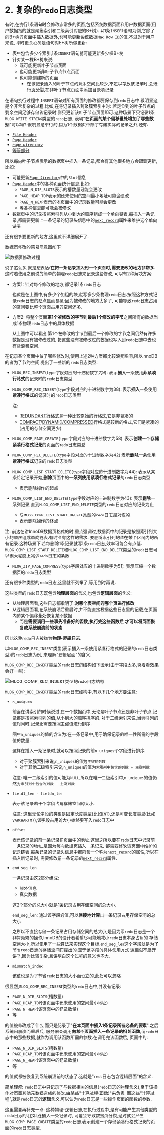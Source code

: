 # 2. 复杂的`redo`日志类型

有时,在执行1条语句时会修改非常多的页面,包括系统数据页面和用户数据页面(用户数据指的就是聚簇索引和二级索引对应的B+树).
以1条`INSERT`语句为例,它除了向B+树的页面中插入数据外,也可能更新系统数据`Max Row ID`的值.不过对于用户来说,
平时更关心的是语句对B+树所做更新:

- 表中包含多少个索引,1条`INSERT`语句就可能更新多少棵B+树
- 针对某一棵B+树来说:
  - 既可能更新叶子节点页面
  - 也可能更新非叶子节点节点页面
  - 也可能创建新的页面
    - 在该记录插入的叶子节点的剩余空间比较少,不足以存放该记录时,会进行[页分裂](https://github.com/rayallen20/howDoesMySQLWork/blob/main/%E7%AC%AC6%E7%AB%A0%20%E5%BF%AB%E9%80%9F%E6%9F%A5%E8%AF%A2%E7%9A%84%E7%A7%98%E7%B1%8D--B%2B%E6%A0%91%E7%B4%A2%E5%BC%95/2.%20%E7%B4%A2%E5%BC%95/1.%20%E4%B8%80%E4%B8%AA%E7%AE%80%E5%8D%95%E7%9A%84%E7%B4%A2%E5%BC%95%E6%96%B9%E6%A1%88/1.%20%E4%B8%8B%E4%B8%80%E4%B8%AA%E6%95%B0%E6%8D%AE%E9%A1%B5%E4%B8%AD%E7%9A%84%E7%94%A8%E6%88%B7%E8%AE%B0%E5%BD%95%E7%9A%84%E4%B8%BB%E9%94%AE%E5%80%BC%E5%BF%85%E9%A1%BB%E5%A4%A7%E4%BA%8E%E4%B8%8A%E4%B8%80%E4%B8%AA%E9%A1%B5%E4%B8%AD%E7%94%A8%E6%88%B7%E8%AE%B0%E5%BD%95%E7%9A%84%E4%B8%BB%E9%94%AE%E5%80%BC.md),在非叶子节点页面中添加目录项记录

在语句执行过程中,`INSERT`语句对所有页面的修改都要保存到`redo`日志中.很明显这是个非常复杂的过程.比如,在将记录插入到聚簇索引中时:
若定位到的叶子节点的剩余空间足够存储该记录时,则只更新该叶子节点页面即可.这种场景下只记录1条`MLOG_WRITE_STRING`类型的`redo`日志,
表明"**在页面的某个偏移量处增加了哪些数据**"可以吗? 很明显是不行的,因为1个数据页中除了存储实际的记录之外,还有:

- [`File Header`](https://github.com/rayallen20/howDoesMySQLWork/blob/main/%E7%AC%AC5%E7%AB%A0%20%E7%9B%9B%E6%94%BE%E8%AE%B0%E5%BD%95%E7%9A%84%E5%A4%A7%E7%9B%92%E5%AD%90--InnoDB%E6%95%B0%E6%8D%AE%E9%A1%B5%E7%BB%93%E6%9E%84/6.%20File%20Header(%E6%96%87%E4%BB%B6%E5%A4%B4%E9%83%A8).md)
- [`Page Header`](https://github.com/rayallen20/howDoesMySQLWork/blob/main/%E7%AC%AC5%E7%AB%A0%20%E7%9B%9B%E6%94%BE%E8%AE%B0%E5%BD%95%E7%9A%84%E5%A4%A7%E7%9B%92%E5%AD%90--InnoDB%E6%95%B0%E6%8D%AE%E9%A1%B5%E7%BB%93%E6%9E%84/5.%20Page%20Header(%E9%A1%B5%E9%9D%A2%E5%A4%B4%E9%83%A8).md)
- [`Page Directory`](https://github.com/rayallen20/howDoesMySQLWork/blob/main/%E7%AC%AC5%E7%AB%A0%20%E7%9B%9B%E6%94%BE%E8%AE%B0%E5%BD%95%E7%9A%84%E5%A4%A7%E7%9B%92%E5%AD%90--InnoDB%E6%95%B0%E6%8D%AE%E9%A1%B5%E7%BB%93%E6%9E%84/4.%20Page%20Directory(%E9%A1%B5%E7%9B%AE%E5%BD%95).md)
- [等等部分](https://github.com/rayallen20/howDoesMySQLWork/tree/main/%E7%AC%AC5%E7%AB%A0%20%E7%9B%9B%E6%94%BE%E8%AE%B0%E5%BD%95%E7%9A%84%E5%A4%A7%E7%9B%92%E5%AD%90--InnoDB%E6%95%B0%E6%8D%AE%E9%A1%B5%E7%BB%93%E6%9E%84)

所以每向叶子节点表示的数据页中插入一条记录,都会有其他很多地方会跟着更新,比如:

- 可能更新[`Page Directory`](https://github.com/rayallen20/howDoesMySQLWork/blob/main/%E7%AC%AC5%E7%AB%A0%20%E7%9B%9B%E6%94%BE%E8%AE%B0%E5%BD%95%E7%9A%84%E5%A4%A7%E7%9B%92%E5%AD%90--InnoDB%E6%95%B0%E6%8D%AE%E9%A1%B5%E7%BB%93%E6%9E%84/4.%20Page%20Directory(%E9%A1%B5%E7%9B%AE%E5%BD%95).md)中的`Slot`信息
- [`Page Header`](https://github.com/rayallen20/howDoesMySQLWork/blob/main/%E7%AC%AC5%E7%AB%A0%20%E7%9B%9B%E6%94%BE%E8%AE%B0%E5%BD%95%E7%9A%84%E5%A4%A7%E7%9B%92%E5%AD%90--InnoDB%E6%95%B0%E6%8D%AE%E9%A1%B5%E7%BB%93%E6%9E%84/5.%20Page%20Header(%E9%A1%B5%E9%9D%A2%E5%A4%B4%E9%83%A8).md)中的各种页面统计信息,比如:
  - `PAGE_N_DIR_SLOTS`表示的槽数量可能会更改
  - `PAGE_HEAP_TOP`表示的还未使用的空间最小地址可能会更改
  - `PAGE_N_HEAP`表示的本页面中的记录数量可能会更改
  - 等各种信息都可能会被修改
- 数据页中的记录按照索引列从小到大的顺序组成一个单向链表,每插入一条记录,都需要更新上一条记录的记录头信息中的[`next_record`](https://github.com/rayallen20/howDoesMySQLWork/blob/f67756ef76cd4d4dcedeb4d7f782eb74d3a39bba/%E7%AC%AC5%E7%AB%A0%20%E7%9B%9B%E6%94%BE%E8%AE%B0%E5%BD%95%E7%9A%84%E5%A4%A7%E7%9B%92%E5%AD%90--InnoDB%E6%95%B0%E6%8D%AE%E9%A1%B5%E7%BB%93%E6%9E%84/3.%20%E8%AE%B0%E5%BD%95%E5%9C%A8%E9%A1%B5%E4%B8%AD%E7%9A%84%E5%AD%98%E5%82%A8/1.%20%E8%AE%B0%E5%BD%95%E5%A4%B4%E4%BF%A1%E6%81%AF/6.%20next_record.md)属性来维护这个单向链表

还有很多要更新的地方,这里就不详细展开了.

数据页修改的简易示意图如下:

![数据页修改过程](./img/数据页修改过程.jpg)

说了这么多,就是想表达:**在把一条记录插入到一个页面时,需要更改的地方非常多**.这时若使用之前说的简单的物理`redo`日志来记录这些修改,
可以有2种解决方案:

- 方案1: 针对每个修改的地方,都记录1条`redo`日志

    也就是在上图中,有多少个加粗的块,就写多少条物理`redo`日志.按照这种方式记录`redo`日志的缺点显而易见:因为被修改的地方太多了,
    可能导致`redo`日志占用的空间要比整个页面占用的空间还多.

- 方案2: 将整个页面**第1个被修改的字节**到**最后1个修改的字节**之间所有的数据当成1条物理`redo`日志中的具体数据

    从上图中可以看出,第1个被修改的字节到最后一个修改的字节之间仍然有许多数据是没有被修改过的,
    把这些没有被修改过的数据也写入到`redo`日志中去也有些浪费空间.

在记录某个页面中做了哪些修改时,使用上述2种方案都比较浪费空间,所以InnoDB的者为了节约空间,提出了一些新的`redo`日志类型:

- `MLOG_REC_INSERT`(`type`字段对应的十进制数字为9): 表示**插入**一条使用**非紧凑行格式**的记录时的`redo`日志类型
- `MLOG_COMP_REC_INSERT`(`type`字段对应的十进制数字为38): 表示**插入**一条使用**紧凑行格式**的记录时的`redo`日志类型

    注:

    - [REDUNDANT行格式](https://github.com/rayallen20/howDoesMySQLWork/tree/main/%E7%AC%AC4%E7%AB%A0%20%E4%BB%8E%E4%B8%80%E6%9D%A1%E8%AE%B0%E5%BD%95%E8%AF%B4%E8%B5%B7--InnoDB%E8%AE%B0%E5%BD%95%E5%AD%98%E5%82%A8%E7%BB%93%E6%9E%84/3.%20InnoDB%E8%A1%8C%E6%A0%BC%E5%BC%8F/3.%20REDUNDANT%E8%A1%8C%E6%A0%BC%E5%BC%8F)是一种比较原始的行格式,它是非紧凑的
    - [COMPACT](https://github.com/rayallen20/howDoesMySQLWork/tree/main/%E7%AC%AC4%E7%AB%A0%20%E4%BB%8E%E4%B8%80%E6%9D%A1%E8%AE%B0%E5%BD%95%E8%AF%B4%E8%B5%B7--InnoDB%E8%AE%B0%E5%BD%95%E5%AD%98%E5%82%A8%E7%BB%93%E6%9E%84/3.%20InnoDB%E8%A1%8C%E6%A0%BC%E5%BC%8F/2.%20COMPACT%E8%A1%8C%E6%A0%BC%E5%BC%8F)/[DYNAMIC/COMPRESSED](https://github.com/rayallen20/howDoesMySQLWork/blob/main/%E7%AC%AC4%E7%AB%A0%20%E4%BB%8E%E4%B8%80%E6%9D%A1%E8%AE%B0%E5%BD%95%E8%AF%B4%E8%B5%B7--InnoDB%E8%AE%B0%E5%BD%95%E5%AD%98%E5%82%A8%E7%BB%93%E6%9E%84/3.%20InnoDB%E8%A1%8C%E6%A0%BC%E5%BC%8F/5.%20DYNAMIC%E5%92%8CCOMPRESSED%E8%A1%8C%E6%A0%BC%E5%BC%8F.md)行格式是较新的格式,它们是紧凑的(占用的存储空间更少)

- `MLOG_COMP_PAGE_CREATE`(`type`字段对应的十进制数字为58): 表示**创建**一个**存储紧凑行格式记录**的页面的`redo`日志类型
- `MLOG_COMP_REC_DELETE`(`type`字段对应的十进制数字为42):表示**删除**一条使用**紧凑行格式**记录的`redo`日志类型
- `MLOG_COMP_LIST_START_DELETE`(`type`字段对应的十进制数字为44): 表示从某条给定记录开始,**删除**页面中的**一系列使用紧凑行格式记录**的`redo`日志类型
  - 表示删除操作的起点
- `MLOG_COMP_LIST_END_DELETE`(`type`字段对应的十进制数字为43): 表示**删除**一系列记录,直到`MLOG_COMP_LIST_END_DELETE`类型的`redo`日志对应的记录为止
  - 与`MLOG_COMP_LIST_START_DELETE`类型的`redo`日志是对应的
  - 表示删除操作的终点

注: 前边在讲InnoDB数据页格式的时,重点强调过,数据页中的记录是按照索引列大小的顺序组成单向链表.有时会有这样的需求:
要删除索引列的值在某个区间内的所有记录.这种场景下,若每删除1条记录就写1条`redo`日志,效率可能会有点低.
`MLOG_COMP_LIST_START_DELETE`和`MLOG_COMP_LIST_END_DELETE`类型的`redo`日志可以很大程度上减少`redo`日志的条数.

- `MLOG_ZIP_PAGE_COMPRESS`(`type`字段对应的十进制数字为51): 表示压缩一个数据页的`redo`日志类型

还有很多种类型的`redo`日志,这里就不列举了,等用到时再说.

这些类型的`redo`日志既包含**物理层面**的含义,也包含**逻辑层面**的含义:

- 从物理层面看,这些日志都指明了:**对哪个表空间的哪个页进行修改**
- 从逻辑层面看,在系统崩溃后重启时,并不能直接根据这些日志里的记载,在页面内的某个偏移量处恢复某个数据
  - 而是**需要调用一些事先准备好的函数,执行完这些函数后,才可以将页面恢复成系统崩溃前的状态**

因此这种`redo`日志被称为**物理-逻辑日志**.

以`MLOG_COMP_REC_INSERT`类型(表示插入一条使用紧凑行格式的记录的`redo`日志类型)的`redo`日志为例,
来理解"逻辑层面"的含义.

`MLOG_COMP_REC_INSERT`类型的`redo`日志的结构如下图示(由于字段太多,竖着看效果会好一些):

![MLOG_COMP_REC_INSERT类型的redo日志结构](./img/MLOG_COMP_REC_INSERT类型的redo日志结构.jpg)

`MLOG_COMP_REC_INSERT`类型的`redo`日志结构中,有以下几个地方要注意:

- `n_uniques`

    前面在讲索引的时候说过,在一个数据页中,无论是叶子节点还是非叶子节点,记录都是按照索引列的值,从小到大的顺序排序的.
    对于二级索引来说,当索引列的值相同时,记录还需要按照主键值进行排序.
    
    图中`n_uniques`的值的含义为:在一条记录中,用于确保记录的唯一性所需的字段值的数量.
    
    这样在插入一条记录时,就可以按照记录的前`n_uniques`个字段进行排序.
    
    - 对于聚簇索引来说,`n_uniques`的值为`主键的列数`
    - 对于其他二级索引来说,`n_uniques`的值为`索引列中包含的列数 + 主键列数`

    注意: 唯一二级索引的值可能为`NULL`,所以在唯一二级索引中,`n_uniques`的值仍然为`索引列中包含的列数 + 主键列数` 

- `field1_len - fieldn_len`

    表示该记录若干个字段占用存储空间的大小.
    
    注意: 这里无论字段的类型是固定长度类型(比如`INT`),还是可变长度类型(比如`VARCHAR(M)`),该字段占用的大小始终要写入`redo`日志中

- `offset`

    表示该记录的前一条记录在页面中的地址.这里之所以要在`redo`日志中记录前一条记录的地址,是因为每向数据页插入一条记录,
    都需要修改该页面中维护的记录链表.每条记录的记录头信息中都包含一个称为[`next_record`](https://github.com/rayallen20/howDoesMySQLWork/blob/f67756ef76cd4d4dcedeb4d7f782eb74d3a39bba/%E7%AC%AC5%E7%AB%A0%20%E7%9B%9B%E6%94%BE%E8%AE%B0%E5%BD%95%E7%9A%84%E5%A4%A7%E7%9B%92%E5%AD%90--InnoDB%E6%95%B0%E6%8D%AE%E9%A1%B5%E7%BB%93%E6%9E%84/3.%20%E8%AE%B0%E5%BD%95%E5%9C%A8%E9%A1%B5%E4%B8%AD%E7%9A%84%E5%AD%98%E5%82%A8/1.%20%E8%AE%B0%E5%BD%95%E5%A4%B4%E4%BF%A1%E6%81%AF/6.%20next_record.md)的属性,所以在插入新记录时,
    需要修改前一条记录的[`next_record`](https://github.com/rayallen20/howDoesMySQLWork/blob/f67756ef76cd4d4dcedeb4d7f782eb74d3a39bba/%E7%AC%AC5%E7%AB%A0%20%E7%9B%9B%E6%94%BE%E8%AE%B0%E5%BD%95%E7%9A%84%E5%A4%A7%E7%9B%92%E5%AD%90--InnoDB%E6%95%B0%E6%8D%AE%E9%A1%B5%E7%BB%93%E6%9E%84/3.%20%E8%AE%B0%E5%BD%95%E5%9C%A8%E9%A1%B5%E4%B8%AD%E7%9A%84%E5%AD%98%E5%82%A8/1.%20%E8%AE%B0%E5%BD%95%E5%A4%B4%E4%BF%A1%E6%81%AF/6.%20next_record.md)属性.

- `end_seg_len`

    一条记录由这2部分组成:

    - 额外信息
    - 真实数据

    这2个部分的总大小就是1条记录占用存储空间的总大小.

    `end_seg_len`: 通过该字段的值,可以**间接地计算**出一条记录占用存储空间的总大小
    
    之所以不直接存储一条记录占用存储空间的总大小,是因为写`redo`日志是一个非常频繁的操作,InnoDB的设计者希望尽可能地减小`redo`日志本身占用的
    存储空间大小,所以使用了一些算法来实现这个目标.`end_seg_len`这个字段就是为了节省`redo`日志的存储空间而提出的.至于该字段的具体使用方式
    这里就不展开讲了,因为比较复杂,且讲明白这个过程的意义也不大.

- `mismatch_index`

    该值也是为了节省`redo`日志的大小而设立的,此处可以忽略

很显然,`MLOG_COMP_REC_INSERT`类型的`redo`日志中,并没有记录:

- `PAGE_N_DIR_SLOTS`(槽数量)
- `PAGE_HEAP_TOP`(该页面中还未使用的空间最小地址)
- `PAGE_N_HEAP`(该页面中的记录数量)
- 等

的值被修改成了什么,而只是记录了"**在本页面中插入1条记录所有必备的要素**".之后系统因崩溃而重启后,
服务器会调用**向某个页面插入一条记录的相关函数**,而`redo`日志中的那些数据,就作为调用该函数所需的参数.在调用完该函数后,
页面中的:

- `PAGE_N_DIR_SLOTS`(槽数量)
- `PAGE_HEAP_TOP`(该页面中还未使用的空间最小地址)
- `PAGE_N_HEAP`(该页面中的记录数量)
- 等

的值就都被恢复到系统崩溃前的状态了.这就是"`redo`日志包含逻辑层面"的含义.

简单理解: `redo`日志中只记录了与数据相关的信息(`redo`日志的物理含义),至于该操作对页面其他元数据造成的修改,由某些"计算过程(函数)"来负责.
而这些"计算过程",就是`redo`日志的**逻辑**含义.可以认为`redo`日志是一些操作页面的函数的参数.

这里需要再补充一点: 这种物理-逻辑日志,在执行过程中,是有可能产生其他类型的`redo`日志的.比如,在插入一条记录时,
可能会导致数据页分裂,这时就会产生`MLOG_COMP_PAGE_CREATE`类型的`redo`日志,表示创建一个存储紧凑行格式记录的页面的`redo`日志类型.
